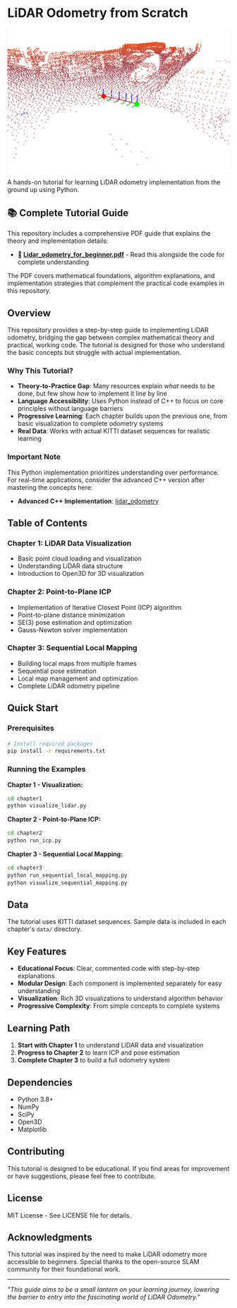 # LiDAR Odometry from Scratch

![LiDAR Odometry Results](odom.png)

A hands-on tutorial for learning LiDAR odometry implementation from the ground up using Python.

## 📚 Complete Tutorial Guide

This repository includes a comprehensive PDF guide that explains the theory and implementation details:
- **📖 [Lidar_odometry_for_beginner.pdf](Lidar_odometry_for_beginner.pdf)** - Read this alongside the code for complete understanding

The PDF covers mathematical foundations, algorithm explanations, and implementation strategies that complement the practical code examples in this repository.

## Overview

This repository provides a step-by-step guide to implementing LiDAR odometry, bridging the gap between complex mathematical theory and practical, working code. The tutorial is designed for those who understand the basic concepts but struggle with actual implementation.

### Why This Tutorial?

- **Theory-to-Practice Gap**: Many resources explain *what* needs to be done, but few show *how* to implement it line by line
- **Language Accessibility**: Uses Python instead of C++ to focus on core principles without language barriers
- **Progressive Learning**: Each chapter builds upon the previous one, from basic visualization to complete odometry systems
- **Real Data**: Works with actual KITTI dataset sequences for realistic learning

### Important Note

This Python implementation prioritizes understanding over performance. For real-time applications, consider the advanced C++ version after mastering the concepts here:
- **Advanced C++ Implementation**: [lidar_odometry](https://github.com/93won/lidar_odometry)

## Table of Contents

### Chapter 1: LiDAR Data Visualization
- Basic point cloud loading and visualization
- Understanding LiDAR data structure
- Introduction to Open3D for 3D visualization

### Chapter 2: Point-to-Plane ICP
- Implementation of Iterative Closest Point (ICP) algorithm
- Point-to-plane distance minimization
- SE(3) pose estimation and optimization
- Gauss-Newton solver implementation

### Chapter 3: Sequential Local Mapping
- Building local maps from multiple frames
- Sequential pose estimation
- Local map management and optimization
- Complete LiDAR odometry pipeline

## Quick Start

### Prerequisites
```bash
# Install required packages
pip install -r requirements.txt
```

### Running the Examples

**Chapter 1 - Visualization:**
```bash
cd chapter1
python visualize_lidar.py
```

**Chapter 2 - Point-to-Plane ICP:**
```bash
cd chapter2
python run_icp.py
```

**Chapter 3 - Sequential Local Mapping:**
```bash
cd chapter3
python run_sequential_local_mapping.py
python visualize_sequential_mapping.py
```

## Data

The tutorial uses KITTI dataset sequences. Sample data is included in each chapter's `data/` directory.

## Key Features

- **Educational Focus**: Clear, commented code with step-by-step explanations
- **Modular Design**: Each component is implemented separately for easy understanding
- **Visualization**: Rich 3D visualizations to understand algorithm behavior
- **Progressive Complexity**: From simple concepts to complete systems

## Learning Path

1. **Start with Chapter 1** to understand LiDAR data and visualization
2. **Progress to Chapter 2** to learn ICP and pose estimation
3. **Complete Chapter 3** to build a full odometry system

## Dependencies

- Python 3.8+
- NumPy
- SciPy
- Open3D
- Matplotlib

## Contributing

This tutorial is designed to be educational. If you find areas for improvement or have suggestions, please feel free to contribute.

## License

MIT License - See LICENSE file for details.

## Acknowledgments

This tutorial was inspired by the need to make LiDAR odometry more accessible to beginners. Special thanks to the open-source SLAM community for their foundational work.

---

*"This guide aims to be a small lantern on your learning journey, lowering the barrier to entry into the fascinating world of LiDAR Odometry."*

